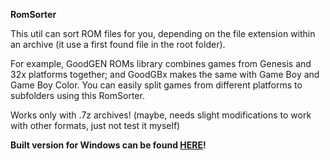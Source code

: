 **RomSorter**

This util can sort ROM files for you, depending on the file extension within an archive (it use a first found file in the root folder).

For example, GoodGEN ROMs library combines games from Genesis and 32x platforms together; and GoodGBx makes the same with Game Boy and Game Boy Color. You can easily split games from different platforms to subfolders using this RomSorter.

Works only with .7z archives! (maybe, needs slight modifications to work with other formats, just not test it myself)

**Built version for Windows can be found [HERE](https://github.com/ManeFunction/RomSorter/releases)!**
